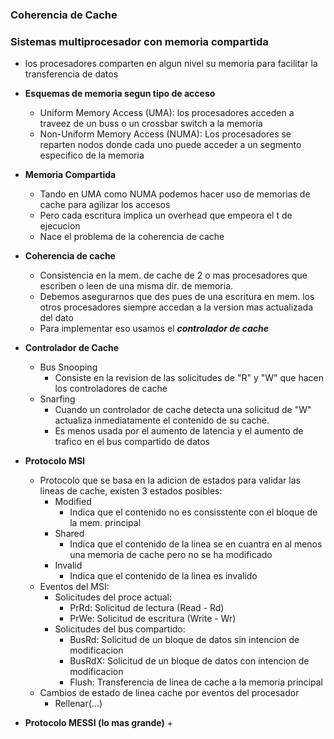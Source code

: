 ### Coherencia de Cache

### Sistemas multiprocesador con memoria compartida
+ los procesadores comparten en algun nivel su memoria para facilitar la transferencia de datos

+ **Esquemas de memoria segun tipo de acceso**
	+ Uniform Memory Access (UMA): los procesadores acceden a traveez de un buss o un crossbar switch a la memoria
	+ Non-Uniform Memory Access (NUMA): Los procesadores se reparten nodos donde cada uno puede acceder a un segmento especifico de la memoria
+ **Memoria Compartida**
	+ Tando en UMA como NUMA podemos hacer uso de memorias de cache para agilizar los accesos
	+ Pero cada escritura implica un overhead que empeora el t de ejecucion
	+ Nace el problema de la coherencia de cache
+ **Coherencia de cache**
	+ Consistencia en la mem. de cache de 2 o mas procesadores que escriben o leen de una misma dir. de memoria.
	+ Debemos asegurarnos que des pues de una escritura en mem. los otros procesadores siempre accedan a la version mas actualizada del dato
	+ Para implementar eso usamos el ***controlador de cache***
+ **Controlador de Cache**
	+ Bus Snooping
		+ Consiste en la revision de las solicitudes de "R" y "W" que hacen los controladores de cache
	+ Snarfing
		+ Cuando un controlador de cache detecta una solicitud de "W" actualiza inmediatamente el contenido de su cache.
		+ Es menos usada por el aumento de latencia y el aumento de trafico en el bus compartido de datos
+ **Protocolo MSI**
	+ Protocolo que se basa en la adicion de estados para validar las lineas de cache, existen 3 estados posibles:
		+ Modified
			+ Indica que el contenido no es consisstente con el bloque de la mem. principal
		+ Shared
			+ Indica que el contenido de la linea se en cuantra en al menos una memoria de cache pero no se ha modificado
		+ Invalid
			+ Indica que el contenido de la linea es invalido
	+ Eventos del MSI:
		+ Solicitudes del proce actual:
			+ PrRd: Solicitud de lectura (Read - Rd)
			+ PrWe: Solicitud de escritura (Write - Wr)
		+ Solicitudes del bus compartido:
			+ BusRd: Solicitud de un bloque de datos sin intencion de modificacion
			+ BusRdX: Solicitud de un bloque de datos con intencion de modificacion
			+ Flush: Transferencia de linea de cache a la memoria principal
	+ Cambios de estado de linea cache por eventos del procesador
		+ Rellenar(...)
+ **Protocolo MESSI (lo mas grande)** 
	+ 
